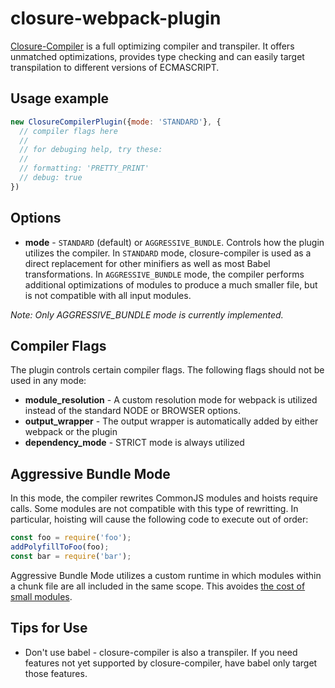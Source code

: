 # closure-webpack-plugin

[Closure-Compiler](https://developers.google.com/closure/compiler/) is a full optimizing compiler and transpiler.
It offers unmatched optimizations, provides type checking and can easily target transpilation to different versions of ECMASCRIPT.

## Usage example

```js
new ClosureCompilerPlugin({mode: 'STANDARD'}, {
  // compiler flags here
  //
  // for debuging help, try these:
  //
  // formatting: 'PRETTY_PRINT'
  // debug: true
})
```

## Options

 * **mode** - `STANDARD` (default) or `AGGRESSIVE_BUNDLE`. Controls how the plugin utilizes the compiler.
In `STANDARD` mode, closure-compiler is used as a direct replacement for other minifiers as well as most Babel transformations.
In `AGGRESSIVE_BUNDLE` mode, the compiler performs additional optimizations of modules to produce a much smaller file, but
is not compatible with all input modules.

*Note: Only AGGRESSIVE_BUNDLE mode is currently implemented.*

## Compiler Flags

The plugin controls certain compiler flags. The following flags should not be used in any mode:

 * **module_resolution** - A custom resolution mode for webpack is utilized instead of the standard NODE or BROWSER options.
 * **output_wrapper** - The output wrapper is automatically added by either webpack or the plugin
 * **dependency_mode** - STRICT mode is always utilized

## Aggressive Bundle Mode

In this mode, the compiler rewrites CommonJS modules and hoists require calls. Some modules are not compatible with this type of rewritting. In particular, hoisting will cause the following code to execute out of order:

```js
const foo = require('foo');
addPolyfillToFoo(foo);
const bar = require('bar');
```

Aggressive Bundle Mode utilizes a custom runtime in which modules within a chunk file are all included in the same scope.
This avoides [the cost of small modules](https://nolanlawson.com/2016/08/15/the-cost-of-small-modules/).

## Tips for Use
 * Don't use babel - closure-compiler is also a transpiler.
   If you need features not yet supported by closure-compiler, have babel
   only target those features.
